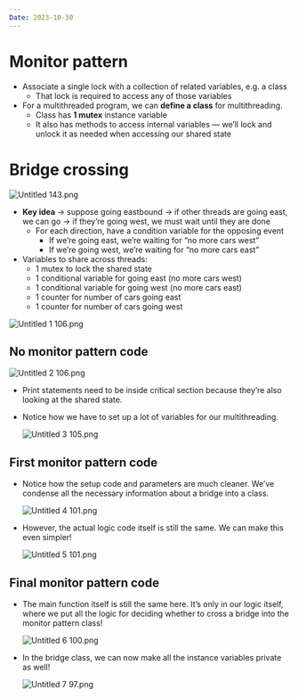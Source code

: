 ```yaml
---
Date: 2023-10-30
---
```

# Monitor pattern

- Associate a single lock with a collection of related variables, e.g. a class
    - That lock is required to access any of those variables
- For a multithreaded program, we can **define a class** for multithreading.
    - Class has **1 mutex** instance variable
    - It also has methods to access internal variables — we’ll lock and unlock it as needed when accessing our shared state

# Bridge crossing

![Untitled 143.png](attachments/Untitled%20143.png)

- **Key idea** → suppose going eastbound → if other threads are going east, we can go → if they’re going west, we must wait until they are done
    - For each direction, have a condition variable for the opposing event
        - If we’re going east, we’re waiting for “no more cars west”
        - If we’re going west, we’re waiting for “no more cars east”
- Variables to share across threads:
    - 1 mutex to lock the shared state
    - 1 conditional variable for going east (no more cars west)
    - 1 conditional variable for going west (no more cars east)
    - 1 counter for number of cars going east
    - 1 counter for number of cars going west

![Untitled 1 106.png](attachments/Untitled%201%20106.png)

## No monitor pattern code

![Untitled 2 106.png](attachments/Untitled%202%20106.png)

- Print statements need to be inside critical section because they’re also looking at the shared state.
- Notice how we have to set up a lot of variables for our multithreading.
    
    ![Untitled 3 105.png](attachments/Untitled%203%20105.png)
    

## First monitor pattern code

- Notice how the setup code and parameters are much cleaner. We’ve condense all the necessary information about a bridge into a class.
    
    ![Untitled 4 101.png](attachments/Untitled%204%20101.png)
    
- However, the actual logic code itself is still the same. We can make this even simpler!
    
    ![Untitled 5 101.png](attachments/Untitled%205%20101.png)
    

## Final monitor pattern code

- The main function itself is still the same here. It’s only in our logic itself, where we put all the logic for deciding whether to cross a bridge into the monitor pattern class!
    
    ![Untitled 6 100.png](attachments/Untitled%206%20100.png)
    
- In the bridge class, we can now make all the instance variables private as well!
    
    ![Untitled 7 97.png](attachments/Untitled%207%2097.png)